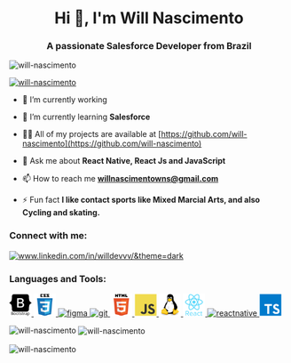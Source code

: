 <div>
<h1 align="center">Hi 👋, I'm Will Nascimento</h1>
<h3 align="center">A passionate Salesforce Developer from Brazil</h3>

<p align="left"> <img src="https://komarev.com/ghpvc/?username=will-nascimento&theme=dark&label=Profile%20views&color=0e75b6&style=flat" alt="will-nascimento" /> </p>

<p align="left"> <a href="https://github.com/ryo-ma/github-profile-trophy"><img src="https://github-profile-trophy.vercel.app/?username=will-nascimento" alt="will-nascimento" /></a> </p>

- 🔭 I’m currently working

- 🌱 I’m currently learning **Salesforce**

- 👨‍💻 All of my projects are available at [https://github.com/will-nascimento](https://github.com/will-nascimento)

- 💬 Ask me about **React Native, React Js and JavaScript**

- 📫 How to reach me **willnascimentowns@gmail.com**

- ⚡ Fun fact **I like contact sports like Mixed Marcial Arts, and also Cycling and skating.**

<h3 align="left">Connect with me:</h3>
<p align="left">
<a href="https://linkedin.com/in/www.linkedin.com/in/willdevvv" target="blank"><img align="center" src="https://raw.githubusercontent.com/rahuldkjain/github-profile-readme-generator/master/src/images/icons/Social/linked-in-alt.svg" alt="www.linkedin.com/in/willdevvv/&theme=dark" height="30" width="40" /></a>
</p>

<h3 align="left">Languages and Tools:</h3>
<p align="left"> <a href="https://getbootstrap.com" target="_blank" rel="noreferrer"> <img src="https://raw.githubusercontent.com/devicons/devicon/master/icons/bootstrap/bootstrap-plain-wordmark.svg" alt="bootstrap" width="40" height="40"/> </a> <a href="https://www.w3schools.com/css/" target="_blank" rel="noreferrer"> <img src="https://raw.githubusercontent.com/devicons/devicon/master/icons/css3/css3-original-wordmark.svg" alt="css3" width="40" height="40"/> </a> <a href="https://www.figma.com/" target="_blank" rel="noreferrer"> <img src="https://www.vectorlogo.zone/logos/figma/figma-icon.svg" alt="figma" width="40" height="40"/> </a> <a href="https://git-scm.com/" target="_blank" rel="noreferrer"> <img src="https://www.vectorlogo.zone/logos/git-scm/git-scm-icon.svg" alt="git" width="40" height="40"/> </a> <a href="https://www.w3.org/html/" target="_blank" rel="noreferrer"> <img src="https://raw.githubusercontent.com/devicons/devicon/master/icons/html5/html5-original-wordmark.svg" alt="html5" width="40" height="40"/> </a> <a href="https://developer.mozilla.org/en-US/docs/Web/JavaScript" target="_blank" rel="noreferrer"> <img src="https://raw.githubusercontent.com/devicons/devicon/master/icons/javascript/javascript-original.svg" alt="javascript" width="40" height="40"/> </a> <a href="https://www.linux.org/" target="_blank" rel="noreferrer"> <img src="https://raw.githubusercontent.com/devicons/devicon/master/icons/linux/linux-original.svg" alt="linux" width="40" height="40"/> </a> <a href="https://reactjs.org/" target="_blank" rel="noreferrer"> <img src="https://raw.githubusercontent.com/devicons/devicon/master/icons/react/react-original-wordmark.svg" alt="react" width="40" height="40"/> </a> <a href="https://reactnative.dev/" target="_blank" rel="noreferrer"> <img src="https://reactnative.dev/img/header_logo.svg" alt="reactnative" width="40" height="40"/> </a> <a href="https://www.typescriptlang.org/" target="_blank" rel="noreferrer"> <img src="https://raw.githubusercontent.com/devicons/devicon/master/icons/typescript/typescript-original.svg" alt="typescript" width="40" height="40"/> </a> </p>

<p><img align="left" src="https://github-readme-stats.vercel.app/api/top-langs?username=will-nascimento&theme=dark&show_icons=true&locale=en&layout=compact" alt="will-nascimento" /></p>

<p>&nbsp;<img align="center" src="https://github-readme-stats.vercel.app/api?username=will-nascimento&theme=dark&show_icons=true&locale=en" alt="will-nascimento" /></p>

<p><img align="center" src="https://github-readme-streak-stats.herokuapp.com/?user=will-nascimento&theme=dark" alt="will-nascimento" /></p>
</div>


